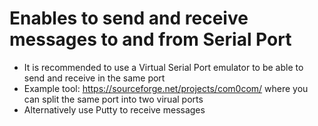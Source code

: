 # Enables to send and receive messages to and from Serial Port
- It is recommended to use a Virtual Serial Port emulator to be able to send and receive in the same port
- Example tool: https://sourceforge.net/projects/com0com/ where you can split the same port into two virual ports
- Alternatively use Putty to receive messages
